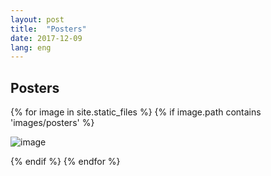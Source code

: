 ```yaml
---
layout: post
title:  "Posters"
date: 2017-12-09
lang: eng
---
```

<h2>Posters</h2>
<div class="column">
{% for image in site.static_files %}
    {% if image.path contains 'images/posters' %}
    <p>
        <img src="{{ site.baseurl }}{{ image.path }}" alt="image" />
    </p>
    {% endif %}
{% endfor %}
</div>
